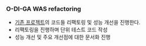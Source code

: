 ### O-DI-GA WAS refactoring

- [기존 프로젝트](https://github.com/O-DI-GA/odiga-was)의 코드들 리팩토링 및 성능 개선을 진행한다.
- 리팩토링을 진행하며 단위 테스트 코드 작성
- 성능 개선 및 주요 개선점에 대한 문서화 진행